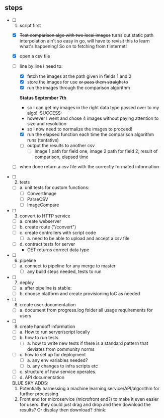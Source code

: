 ## steps
- [ ] 1. script first 
  - [x] ~~Test comparison algo with two local images~~ turns out static path interpolation ain't so easy in go, will have to revisit this to learn what's happening! So on to fetching from t'internet!
  - [x] open a csv file 
  - [ ] line by line I need to:
      - [x] fetch the images at the path given in fields 1 and 2
      - [x] store the images for use ~~or pass them straight to~~      
      - [x] run the images through the comparison algorithm

    **Status September 7th**
      - so I can get my images in the right data type passed over to my algo! :SUCCESS:
      - however I went and chose 4 images without paying attention to size and resolution
      - so I now need to normalize the images to proceed!

      

      - [x] run the elapsed function each time the comparison algorithm runs (tentative)
      - [ ] output the results to another csv
        - [ ] image 1 path for field one, image 2 path for field 2, result of comparison, elapsed time
  - [ ] when done return a csv file with the correctly formated information

- [ ] 2. tests
    - [ ] a. unit tests for custom functions:
        - [ ] ConvertImage
        - [ ] ParseCSV
        - [ ] ImageCompare

- [ ] 3. convert to HTTP service
  - [ ] a. create webserver
  - [ ] b. create route ("/convert")
  - [ ] c. create controllers with script code 
      - [ ] a. need to be able to upload and accept a csv file
  - [ ] d. contract tests for server
      - GET returns correct data type

- [ ] 6. pipeline
    - [ ] a. connect to pipeline for any merge to master
        - [ ] any build steps needed, tests to run

- [ ] 7. deploy
  - [ ] a. after pipeline is stable:
  - [ ] b. choose platform and create provisioning IoC as needed

- [ ] 8. create user documentation 
  - [ ] a. document from progress.log folder all usage requirements for users

- [ ] 9. create handoff information
  - [ ] a. How to run server/script locally
  - [ ] b. how to run tests
    - [ ] a. how to write new tests if there is a standard pattern that deviates from community norms
  - [ ] c. how to set up for deployment
    - [ ] a. any env variables needed? 
    - [ ] b. any changes to infra scripts etc
  - [ ] c. structure of how service operates. 
  - [ ] d. API documentation 

  BLUE SKY ADDS:
  1. Potentially harnessing a machine learning service/API/algorithm for further processing
  2. Front end for microservice (microfront end?) to make it even easier for users: they could just drag and drop and then download the results? Or display then download? :think:
  